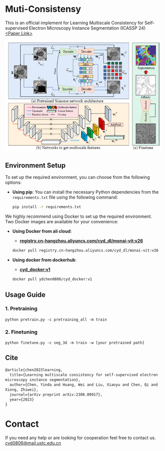 # Muti-Consistensy
This is an official implement for Learning Multiscale Consistency for Self-supervised Electron Microscopy Instance Segmentation (ICASSP 24)
[\<Paper Link\>](https://arxiv.org/abs/2308.09917)

![The pipeline of our proposed methods](framework.png)

## Environment Setup

To set up the required environment, you can choose from the following options:

- **Using pip**:
  You can install the necessary Python dependencies from the `requirements.txt` file using the following command:

  ```bash
  pip install -r requirements.txt

We highly recommend using Docker to set up the required environment. Two Docker images are available for your convenience:

- **Using Docker from ali cloud**:
  - [**registry.cn-hangzhou.aliyuncs.com/cyd_dl/monai-vit:v26**](https://registry.cn-hangzhou.aliyuncs.com/cyd_dl/monai-vit:v26)
  
  ```bash
  docker pull registry.cn-hangzhou.aliyuncs.com/cyd_dl/monai-vit:v26
  
- **Using docker from dockerhub**:
  - [**cyd_docker:v1**](https://ydchen0806/cyd_docker:v1)
  
  ```bash
  docker pull ydchen0806/cyd_docker:v1

## Usage Guide

### 1. Pretraining
```
python pretrain.py -c pretraining_all -m train
```
### 2. Finetuning
```
python finetune.py -c seg_3d -m train -w [your pretrained path]
```

## Cite
```
@article{chen2023learning,
  title={Learning multiscale consistency for self-supervised electron microscopy instance segmentation},
  author={Chen, Yinda and Huang, Wei and Liu, Xiaoyu and Chen, Qi and Xiong, Zhiwei},
  journal={arXiv preprint arXiv:2308.09917},
  year={2023}
}
```
# Contact 
If you need any help or are looking for cooperation feel free to contact us. cyd0806@mail.ustc.edu.cn
